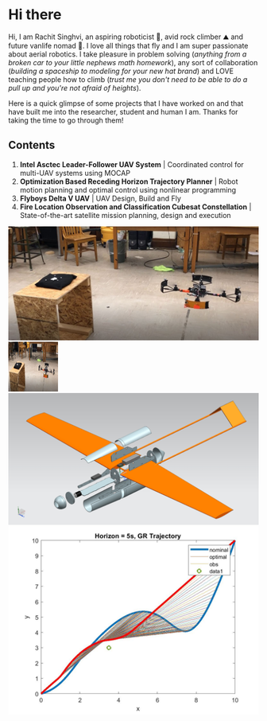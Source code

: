 # Hi there

Hi, I am Rachit Singhvi, an aspiring roboticist 🤖, avid rock climber ⛰️ and future vanlife nomad 🚙. I love all things that fly and I am super passionate about aerial robotics. I take pleasure in problem solving (*anything from a broken car to your little nephews math homework*), any sort of collaboration (*building a spaceship to modeling for your new hat brand*) and LOVE teaching people how to climb (*trust me you don't need to be able to do a pull up and you're not afraid of heights*).

Here is a quick glimpse of some projects that I have worked on and that have built me into the researcher, student and human I am. Thanks for taking the time to go through them!

<h2> Contents </h2>

1) **Intel Asctec Leader-Follower UAV System** | Coordinated control for multi-UAV systems using MOCAP
3) **Optimization Based Receding Horizon Trajectory Planner** | Robot motion planning and optimal control using nonlinear programming
4) **Flyboys Delta V UAV** | UAV Design, Build and Fly
5) **Fire Location Observation and Classification Cubesat Constellation** | State-of-the-art satellite mission planning, design and execution  

![Image](https://github.com/Spaceboy24/Portfolio/blob/1901772ddd49175443f07f2b229c603ca3d6d04d/Media/Obstacle_Avoidance_Pic.JPG) 
<img src="https://github.com/Spaceboy24/Portfolio/blob/1901772ddd49175443f07f2b229c603ca3d6d04d/Media/Obstacle_Avoidance_Pic.JPG" width="100" height="100">
![Image](https://github.com/Spaceboy24/Portfolio/blob/bc15f3b870f545851722980b492f521deef659f6/Media/Exploded.jpg) 
![Image](https://github.com/Spaceboy24/Portfolio/blob/bc15f3b870f545851722980b492f521deef659f6/Media/RH_planner_obs.jpg)

